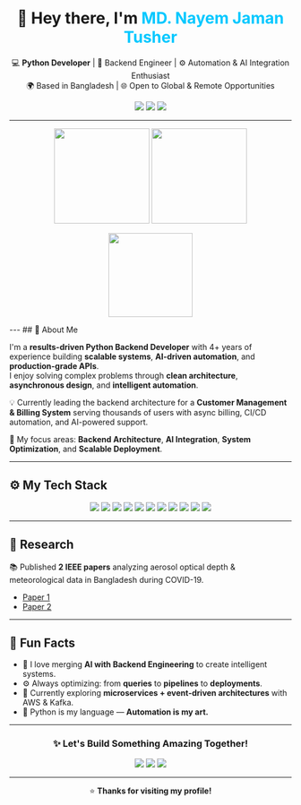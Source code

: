 <!-- 💫 MD. Nayem Jaman Tusher — Professional GitHub Profile -->

<h1 align="center">👋 Hey there, I'm <span style="color:#00C8FF;">MD. Nayem Jaman Tusher</span></h1>

<p align="center">
  💻 <b>Python Developer</b> | 🧠 Backend Engineer | ⚙️ Automation & AI Integration Enthusiast  
  <br>
  🌍 Based in Bangladesh | 🌐 Open to Global & Remote Opportunities  
</p>

<p align="center">
  <a href="mailto:nayemjamantusher@gmail.com"><img src="https://img.shields.io/badge/Email-nayemjamantusher%40gmail.com-red?style=for-the-badge&logo=gmail"></a>
  <a href="https://www.linkedin.com/in/nayemjamantusher/"><img src="https://img.shields.io/badge/LinkedIn-Nayem%20Jaman%20Tusher-blue?style=for-the-badge&logo=linkedin"></a>
  <a href="https://github.com/Nayemjaman"><img src="https://img.shields.io/badge/GitHub-Nayemjaman-black?style=for-the-badge&logo=github"></a>
</p>

---

<p align="center">
  <img src="https://github-readme-stats.vercel.app/api?username=Nayemjaman&show_icons=true&theme=tokyonight&hide_border=true" height="170px"/>
  <img src="https://github-readme-streak-stats.herokuapp.com/?user=Nayemjaman&theme=tokyonight&hide_border=true" height="170px"/>
</p>

<p align="center">
  <img src="https://github-readme-stats.vercel.app/api/top-langs/?username=Nayemjaman&layout=compact&theme=tokyonight&hide_border=true" height="150px"/>
</p>
---
## 🧠 About Me

I'm a **results-driven Python Backend Developer** with 4+ years of experience building **scalable systems**, **AI-driven automation**, and **production-grade APIs**.  
I enjoy solving complex problems through **clean architecture**, **asynchronous design**, and **intelligent automation**.  

💡 Currently leading the backend architecture for a **Customer Management & Billing System** serving thousands of users with async billing, CI/CD automation, and AI-powered support.

🧩 My focus areas: **Backend Architecture**, **AI Integration**, **System Optimization**, and **Scalable Deployment**.

---

## ⚙️ My Tech Stack

<p align="center">
  <img src="https://img.shields.io/badge/Python-3776AB?logo=python&logoColor=white&style=for-the-badge"/>
  <img src="https://img.shields.io/badge/Django-092E20?logo=django&logoColor=white&style=for-the-badge"/>
  <img src="https://img.shields.io/badge/FastAPI-009688?logo=fastapi&logoColor=white&style=for-the-badge"/>
  <img src="https://img.shields.io/badge/DRF-EE2C2C?style=for-the-badge&logo=django"/>
  <img src="https://img.shields.io/badge/PostgreSQL-336791?logo=postgresql&logoColor=white&style=for-the-badge"/>
  <img src="https://img.shields.io/badge/Redis-DC382D?logo=redis&logoColor=white&style=for-the-badge"/>
  <img src="https://img.shields.io/badge/Docker-2496ED?logo=docker&logoColor=white&style=for-the-badge"/>
  <img src="https://img.shields.io/badge/WebSockets-00BCD4?style=for-the-badge"/>
  <img src="https://img.shields.io/badge/Celery-43A047?style=for-the-badge"/>
  <img src="https://img.shields.io/badge/Selenium-43B02A?logo=selenium&logoColor=white&style=for-the-badge"/>
  <img src="https://img.shields.io/badge/Scrapy-66CC33?style=for-the-badge"/>
</p>

---

## 🧪 Research

📚 Published **2 IEEE papers** analyzing aerosol optical depth & meteorological data in Bangladesh during COVID-19.  
- [Paper 1](https://ieeexplore.ieee.org/abstract/document/10188529)  
- [Paper 2](https://ieeexplore.ieee.org/document/10188572)


---

## 🌟 Fun Facts

- 🧠 I love merging **AI with Backend Engineering** to create intelligent systems.  
- ⚙️ Always optimizing: from **queries** to **pipelines** to **deployments**.  
- 🌱 Currently exploring **microservices + event-driven architectures** with AWS & Kafka.  
- 🐍 Python is my language — **Automation is my art.**

---

<h3 align="center">✨ Let's Build Something Amazing Together!</h3>

<p align="center">
  <a href="mailto:nayemjamantusher@gmail.com"><img src="https://img.shields.io/badge/Let's%20Connect!-Email-red?style=for-the-badge&logo=gmail"></a>
  <a href="https://www.linkedin.com/in/nayemjamantusher/"><img src="https://img.shields.io/badge/LinkedIn-Connect-blue?style=for-the-badge&logo=linkedin"></a>
  <a href="https://github.com/Nayemjaman?tab=repositories"><img src="https://img.shields.io/badge/Explore-My%20Projects-black?style=for-the-badge&logo=github"></a>
</p>

---

<p align="center">
  ⭐ <b>Thanks for visiting my profile!</b>
</p>
